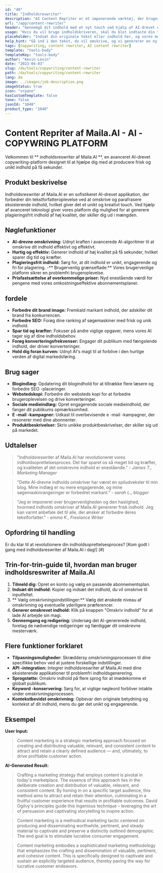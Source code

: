 ```yaml
---
id: "40"
title: "Indholdsreswriter"
description: "AI Content Repriter er et imponerende værktøj, der bruger avancerede AI -algoritmer til automatisk at omskrive og omformulere din inputtekst, hvilket gør den unik, engagerende og mere tiltalende.  Dette værktøj er ideelt til bloggere, tekstforfattere og indholdsskabere, der ønsker at forbedre deres indholdskvalitet og undgå plagieringsproblemer."
url: "/app/content-rewriter"
header: "Gennemgå dit indhold med et nyt touch ved hjælp af AI-drevet omskrivning."
usage: "Hvis du vil bruge indholdskriveren, skal du blot indtaste din tekst, som du vil omskrive.  Dette værktøj genererer derefter en unik, velstruktureret og engagerende version af dit originale indhold, der opretholder dens kontekst og nøgleideer."
placeholder: "Indsæt din originale tekst eller indhold her, og vores modeller omskriver den for at skabe en unik, engagerende og tiltalende version."
help_hint: "Gå ind i den tekst, du vil omskrive, og vi genererer en ny, unik version, mens vi bevarer den originale betydning og kontekst.  Ideel til at forbedre indholdskvaliteten og undgå problemer med plagiering."
tags: [Copywriting, content rewriter, AI content rewriter]
template: "tools-body"
templateKey: "tools-body"
author: "Kevin Levin"
date: "2023-04-03"
slug: /da/tools/copywriting/content-rewriter
path: /da/tools/copywriting/content-rewriter
lang: da
image: ../images/job-description.png
imageStatus: true
icon: "vrpano"
hasCustomTemplate: false
tone: false
jsonId: "1040"
product_type: "1040"
---
```


# Content Repriter af Maila.AI - AI -COPYWRING PLATFORM

Velkommen til ** indholdsreswriter af Maila.AI **, en avanceret AI-drevet copywriting-platform designet til at hjælpe dig med at producere frisk og unikt indhold på få sekunder.

## Produkt beskrivelse

Indholdsreswriter af Maila.AI er en sofistikeret AI-drevet applikation, der forbedrer din tekstforfatteroplevelse ved at omskrive og parafrasere eksisterende indhold, hvilket giver det et unikt og kreativt touch. Ved hjælp af avanceret teknologi giver vores platform dig mulighed for at generere plagieringsfrit indhold af høj kvalitet, der skiller dig ud i mængden.

## Nøglefunktioner

- **AI-drevne omskrivning:** Udnyt kraften i avancerede AI-algoritmer til at omskrive dit indhold effektivt og effektivt.
- **Hurtig og effektiv:** Generer indhold af høj kvalitet på få sekunder, hvilket sparer dig tid og kræfter.
- **Plagieringsfrit indhold:** Sørg for, at dit indhold er unikt, engagerende og fri for plagiering. -** Brugervenlig grænseflade:** Vores brugervenlige platform sikrer en problemfri brugeroplevelse.
- **Prisfastsættelse af overkommelige priser:** Nyd enestående værdi for pengene med vores omkostningseffektive abonnementsplaner.

## fordele

- **Forbedre dit brand image:** Fremkald markant indhold, der adskiller dit brand fra konkurrencen.
- **Forbedre SEO:** Forøg dine ranking af søgemaskiner med frisk og unik indhold.
- **Spar tid og kræfter:** Fokuser på andre vigtige opgaver, mens vores AI tager sig af dine indholdsbehov.
- **Forøg konverteringsfrekvenser:** Engager dit publikum med fængslende indhold, der driver konverteringer.
- **Hold dig foran kurven:** Udnyt AI's magt til at forblive i den hurtige verden af ​​digital markedsføring.

## Brug sager

- **Blogindlæg:** Opdatering dit blogindhold for at tiltrække flere læsere og forbedre SEO -placeringer.
- **Webstedskopi:** Forbedre din websteds kopi for at forbedre brugeroplevelsen og drive konverteringer.
- **Sociale medieindlæg:** Opret engagerende sociale medieindhold, der fanger dit publikums opmærksomhed.
- **E -mail -kampagner:** Udkast til overbevisende e -mail -kampagner, der resonerer med dine abonnenter.
- **Produktbeskrivelser:** Skriv unikke produktbeskrivelser, der skiller sig ud på markedet.

## Udtalelser

> "Indholdsreswriter af Maila.AI har revolutioneret vores indholdsoprettelsesproces. Det har sparet os så meget tid og kræfter, og kvaliteten af ​​det omskrevne indhold er enestående." - _James T., Marketing Manager_

> "Dette AI-drevne indholds omskriver har været en spiludveksler til min blog. Mine indlæg er nu mere engagerende, og mine søgemaskinrangeringer er forbedret markant." - _sarah L., blogger_

> "Jeg er imponeret over brugervenligheden og den hastighed, hvormed indholds omskriver af Maila.AI genererer frisk indhold. Jeg kan varmt anbefale det til alle, der ønsker at forbedre deres tekstforfatter." - _emma K., Freelance Writer_

## Opfordring til handling

Er du klar til at revolutionere din indholdsoprettelsesproces? [Kom godt i gang med indholdsreswriter af Maila.AI i dag!] (#)

## Trin-for-trin-guide til, hvordan man bruger indholdsreswriter af Maila.AI

1. **Tilmeld dig:** Opret en konto og vælg en passende abonnementsplan.
2. **Indsæt dit indhold:** Kopier og indsæt det indhold, du vil omskrive til inputfeltet.
3. ** Vælg omskrivningsindstillinger:** Vælg det ønskede niveau af omskrivning og eventuelle yderligere præferencer.
4. **Generer omskrevet indhold:** Klik på knappen "Omskriv indhold" for at lade AI arbejde sin magi.
5. **Gennemgang og redigering:** Undersøg det AI-genererede indhold, foretag de nødvendige redigeringer og færdiggør dit omskrevne mesterværk.

## Flere funktioner forklaret

- **Tilpasningsmuligheder:** Skræddersy omskrivningsprocessen til dine specifikke behov ved at justere forskellige indstillinger.
- **API -integration:** Integrer indholdsreswriter af Maila.AI med dine eksisterende applikationer til problemfri indholdsgenerering.
- **Sprogstøtte:** Omskriv indhold på flere sprog for at imødekomme et globalt publikum.
- **Keyword -konservering:** Sørg for, at vigtige nøgleord forbliver intakte under omskrivningsprocessen.
- **Kontekstbevidst omskrivning:** Opbevar den originale betydning og kontekst af dit indhold, mens du gør det unikt og engagerende.

## Eksempel

**User Input:**

> Content marketing is a strategic marketing approach focused on creating and distributing valuable, relevant, and consistent content to attract and retain a clearly defined audience — and, ultimately, to drive profitable customer action.

**AI-Generated Result:**

> Crafting a marketing strategy that employs content is pivotal in today's marketplace. The essence of this approach lies in the deliberate creation and distribution of valuable, relevant, and consistent content. By honing in on a specific target audience, this method aims to attract and retain their attention, culminating in a fruitful customer experience that results in profitable outcomes. David Ogilvy's principles guide this ingenious technique – leveraging the art of persuasion and captivating storytelling to inspire action.

> Content marketing is a methodical marketing tactic centered on producing and disseminating worthwhile, pertinent, and steady material to captivate and preserve a distinctly outlined demographic. The end goal is to stimulate lucrative consumer engagement.

> Content marketing embodies a sophisticated marketing methodology that emphasizes the crafting and dissemination of valuable, pertinent, and cohesive content. This is specifically designed to captivate and sustain an explicitly targeted audience, thereby paving the way for lucrative customer endeavors.
